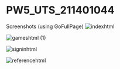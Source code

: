# PW5_UTS_211401044
Screenshots (using GoFullPage)
![indexhtml](https://user-images.githubusercontent.com/114638004/200508366-f28dfda6-1d6e-407e-bc54-e09d5026e4f5.png)

![gameshtml (1)](https://user-images.githubusercontent.com/114638004/200509797-73fb3d8a-0e39-4e38-bddc-7203d814a463.png)

![signinhtml](https://user-images.githubusercontent.com/114638004/200509612-59789b76-5494-4937-aabc-dbd3f114c1a4.png)

![referencehtml](https://user-images.githubusercontent.com/114638004/200510013-16dec8e8-2898-4b70-a49d-12a079cdfd71.png)
